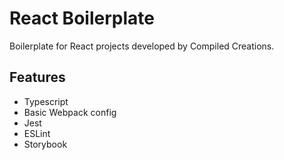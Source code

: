 # React Boilerplate

Boilerplate for React projects developed by Compiled Creations.

## Features

- Typescript
- Basic Webpack config
- Jest
- ESLint
- Storybook
